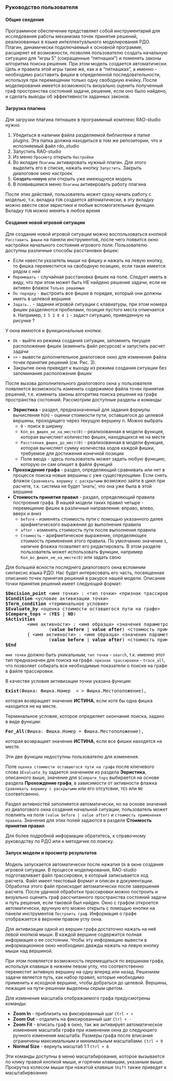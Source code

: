 ### Руководство пользователя ###
#### Общие сведения ####
Программное обеспечение представляет собой инструментарий для исследования работы механизма точек принятия решений, реализованных в языке интеллектуального моделирования РДО. Плагин, динамически подключаемый к основной программе, расширяет её возможности, позволяя пользователю создать начальную ситуацию для “игры 5” (сокращенные “пятнашки”) и поменять законы алгоритма поиска решения. При этом модель создается автоматически. Цель и правила этой игры такие же, как и в “пятнашках”, а именно - необходимо расставить фишки в определенной последовательности, используя при перемещении только одну свободную ячейку. После моделирования имеется возможность визуально оценить полученный граф пространства состояний задачи, решение, если оно было найдено, и сделать выводы об эффективности заданных законов.
#### Загрузка плагина ####
Для загрузки плагина пятнашек в программный комплекс RAO-studio нужно

1. Убедиться в наличии файла разделяемой библиотеки в папке plugins. Эта папка должна находиться в том же репозитории, что и исполняемый файл rdo_studio
2. Запустить RAO-studio
3. Из меню `Просмотр` открыть `Настройки`
4. Во вкладке `Плагины` активировать нужный плагин. Для этого выделить его в списке, нажать кнопку `Запустить`. Закрыть диалоговое окно настроек
5. ~~Создать новую~~ или открыть уже имеющуюся модель
6. В появившемся меню `Плагины` активировать работу плагина

После этих действий, пользователь может сразу начать работу с моделью, т.к. вкладка `FUN` создается автоматически, в эту вкладку можно ввести свои эвристики и любые вспомогательные функции. Вкладку `FUN` можно менять в любое время
#### Создания новой игровой ситуации ####
Для создания новой игровой ситуации можно воспользоваться кнопкой `Расставить фишки` на панели инструментов, после чего появится окно настройки начального состояния игрового поля:
Пользователю доступны различные способы расстановки фишек:
* Если навести указатель мыши на фишку и нажать на левую кнопку, то фишка переместится на свободную позицию, если такая имеется рядом с ней
* `Перемешать` - случайная расстановка фишек на поле. Следует иметь в виду, что при этом может быть НЕ найдено решение задачи, если не активен флажок `Только решаемые`
* `По порядку` - выстроить все фишке в порядке, который они должны иметь в целевой вершине
* `Задать..` -  задание игровой ситуации с клавиатуры, при этом номера фишек разделяются пробелами, позиция пустого места отмечается `0`. Например, `3 5 2 0 4 1` - задаст ситуацию, приведенную на рисунке ?

У окна имеются и функциональные кнопки:
* `Ok` - выйти из режима создания ситуации, запомнить текущее расположение фишек (изменить файл ресурсов) и запустить расчет задачи
* `>>` - вывести дополнительное диалоговое окно для изменения файла точек принятия решений (см. Рис. 3).
* Закрытие окна приведет к выходу из режима создания ситуации без запоминания расположения фишек

После вызова дополнительного диалогового окна у пользователя появляется возможность изменить содержимое файла точек принятия решений, т.е. изменить законы алгоритма поиска решения на графе пространства состояний. Рассмотрим доступные разделы и команды:
* **Эвристика** - раздел, предназначенный для задания формулы вычисления h(n) - оценки стоимости пути, оставшегося до целевой вершины, проходящего через текущую вершину n. Можно выбрать
  * `0` - поиск в ширину
  * `Кол_во_фишек_не_на_месте(0)` - реализованная в модели функция, которая вычисляет количество фишек, находящихся не на месте
  * `Расстояния_фишек_до_мест(0)` - реализованная в модели функция, которая вычисляет сумму количества ходов каждой фишки, требуемое для достижения конечной позиции
  * Поле ввода - здесь пользователь может задать любую функцию, которую он сам опишет в файле функций
* **Прохождение графа** - раздел, определяющий сравнивать или нет в процессе поиска новые вершины с уже существующими. Если снять флажок `Сравнивать вершину с раскрытыми` возможно зайти в цикл при расчете, т.к. система не будет ‘знать’, что она уже была в этой вершине
* **Стоимость принятия правил** - раздел, определяющий правила построения графа. В нашей модели таких правил четыре - перемещение фишек в различные направления: вправо, влево, вверх и вниз
  * `before` - изменять стоимость пути с помощью указанного далее арифметического выражения до выполнения правила
  * `after` - изменять стоимость пути после выполнения правила
  * `Стоимость` - арифметическое выражение, определяющее стоимость применения этого правила. По умолчанию значение `1`, наличие флажка позваляет его редактировать. В этом разделе пользователь может использовать функции, например `Кол_во_фишек_не_на_месте(0)` или задать свою 

Для большей ясности последнего диалогового окна вспомним синтаксис языка РДО. Нас будет интересовать его часть, посвященная описанию точек принятия решений в ракурсе нашей модели. Описание точки принятия решений имеет следующий формат:
<pre>
<b>$Decision_point</b> &lt;имя точки&gt; : &lt;тип точки&gt; &lt;признак трассировки&gt;
<b>$Condition</b> &lt;условие активизации точки&gt;
<b>$Term_condition</b> &lt;терминальное условие&gt;
<b>$Evaluate_by</b> &lt;оценка стоимости оставшегося пути на графе&gt;
<b>$Compare_tops</b> = (<b>YES</b> | <b>NO</b>)
<b>$Activities</b>
&#9&lt;имя активности> : &lt;имя образца&gt; &lt;значения параметров образца&gt;
&#9&#9(<b>value before</b> | <b>value after</b>) &lt;стоимость применения правила&gt;
&#9{ &lt;имя активности&gt; : &lt;имя образца&gt; &lt;значения параметров образца&gt;
&#9&#9(<b>value before</b> | <b>value after</b>) &lt;стоимость применения правила&gt; }
<b>$End</b>
</pre>

`имя точки` должно быть уникальным, `тип точки` - `search`, т.к. именно этот тип предназначен для поиска на графе. `признак трассировки` - `trace_all`, что позволяет собирать все необходимые показатели о поиске на графе в файле трассировки.

В качестве условия активизации точки указана функция:
<pre><b>Exist</b>(Фишка: Фишка.Номер  &lt; &gt; Фишка.Местоположение),</pre>
которая возвращает значение **ИСТИНА**, если хотя бы одна фишка находится не на месте.

Терминальное условие, которое определяет окончание поиска, задано в виде функции:
<pre><b>For_All</b>(Фишка: Фишка.Номер = Фишка.Местоположение),</pre>
которая возвращает значение **ИСТИНА**, если все фишки находятся на месте.

Эти две функции недоступны пользователю для изменения.

Поле `оценка стоимости оставшегося пути на графе` после ключевого слова `$Evaluate_by` задается значением из раздела **Эвристика**, описанного выше, значение для `$Compare_tops` выбирается на основе раздела **Прохождение графа**, в зависимости от активности флажка `Сравнивать вершину с раскрытыми` или его отсутсвии, `YES` или `NO` соответсвенно.

Раздел активностей заполняется автоматически, но на основе значений из диалогового окна создания начальной ситуации, пользователь может повлиять на поля `(value before | value after)` и `стоимость применения правила`. Значения для этих полей задаются в разделе **Стоимость принятия правил**

Для более подробной информации обратитесь, к справочному руководству по РДО или к методичке по поиску.

#### Запуск модели и просмотр результатов ####
Модель запускается автоматически после нажатия `Ok` в окне создания игровой ситуации.
В процессе моделирования, RAO-studio подготавливает файл трассировки, в который записывается ход расчета. Файл имеет текстовый формат и описан в документации. Обработка этого файл происходит автоматически после завершения расчета. После удачной обработки трассировки можно построить и визуально оценить граф рассчитанного пространства состояний задачи и путь решения, если таковой был найден. Окно с графом откроется автоматически, вручную его можно открыть с помощью кнопки на панели инструментов `Построить граф`. Информация о графе отображается в верхнем правом углу окна.

Для активизации одной из вершин графа достаточно нажать на неё левой кнопкой мыши. В каждой вершине содержится полная информация о ее состоянии. Чтобы эту информацию вывести в информационное окно необходимо дважды нажать на левую кнопку мыши над вершиной.

При этом появляется возможность перемещаться по вершинам графа, используя клавиши в нижнем левом углу, что соответственно переместит активную вершину на одну вперед или назад. Решением задачи является путь, как набор правил, которые необходимо применить к исходной вершине, чтобы добраться до целевой. Вершины, лежащие на пути-решении выделены серым цветом.

Для изменения масштаба отображаемого графа предусмотрены команды: 
* **Zoom In** - приблизить на фиксированный шаг `Ctrl + +`
* **Zoom Out** - отдалить на фиксированный шаг `Ctrl + -`
* **Zoom Fit** - вписать граф в окно, так же активирует автоматическое изменение масштаба графа при изменении окна до следуюшего ручного изменения масштаба. Размеры графа после вписания ограничены максимальным и минимальным масштабами. `Ctrl + 9`
* **Normal Size** - вернуть масштаб 1:1 `Ctrl + 0`

Эти команды доступны в меню масштабирования, которое вызывается по клику правой кнопкой мыши, и горячим клавишам, указаным выше. Прокрутка колесом мыши при нажатой клавише `Shift` также приведет к масштабирвоанию
